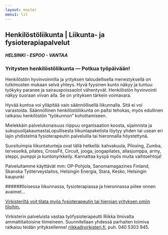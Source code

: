 ```yaml
---
layout: master
menu1: lit
---
```

## Henkilöstöliikunta | Liikunta- ja fysioterapiapalvelut
##### HELSINKI - ESPOO - VANTAA
### Yritysten henkilöstöliikunta &mdash; Potkua työpäivään!
Henkilöstön hyvinvoinnilla ja yrityksen taloudellisella menestyksellä on tutkimusten mukaan selvä yhteys. Hyvä fyysinen kunto näkyy ja tuntuu: työkyky paranee ja sairauspoissaolot vähentyvät. Henkilöstön hyvinvointi näkyy suoraan viivan alla. Se on yrityksen tärkein voimavara.

Hyvää kuntoa voi ylläpitää vain säännöllisellä liikunnalla. Sitä ei voi varastoida. Säännöllinen henkilöstöliikunta on paitsi tehokas, myös edullinen ratkaisu henkilöstön “työkunnon” kohottamiseen.

Mielekkäin palvelukonaisuus riippuu organisaation koosta, sijainnista ja sukupuolijakaumastaLopullisesta liikuntapaketista löytyy yhden tai usean eri lajin yhdistelmä fysioterapeutin palveluilla tai hieronnalla höystettynä. 

Suosituimpia liikuntatunteja ovat tällä hetkellä: kahvakuula, Piloxing, Zumba, terveselkä, pilates, CrossFit, Circuit, jooga, joogapilates, allasjumppa, army, steppi, pumppi ja kuntonyrkkeily. Kannattaa kysyä myös muita vaihtoehtoja!

Palveluitamme käyttävät mm:
OP-Pohjola, Sanomamagazines Finland, Skanska
Työterveyslaitos, Helsingin Energia, Stara, Kesko, Helsingin kaupunki

######Iloisessa liikunnassa, fysioterapiassa ja hieronnassa piilee onnen avaimet...

[Virkisteriltä voit tilata myös fysioterapeutin tai hierojan yrityksen omiin tiloihin.](fysioterapia.html)

Virkisterin palveluista vastaa työfysioterapeutti Riikka Ilmivalta ammattitaitoisine tiimeineen. Suunnitellaan yhdessä parhaiten toimiva ratkaisu teidän yrityksellenne! [riikka@virkisteri.fi](mailto:riikka@virkisteri.fi), puh. 040 5303 945.

